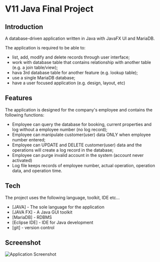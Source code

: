 # V11 Java Final Project

## Introduction
A database-driven application written in Java with JavaFX UI and MariaDB.

The application is required to be able to:
- list, add, modify and delete records through user interface;
- work with database table that contains relationship with another table (e.g. a join table/view);
- hava 3rd database table for another feature (e.g. lookup table);
- use a single MariaDB database;
- have a user focused application (e.g. design, layout, etc)

## Features 
The application is designed for the company's employee and contains the following functions: 
- Employee can query the database for booking, current properties and log without a employee number (no log record);
- Employee can manipulate customer(user) data ONLY when employee number entered;
- Employee can UPDATE and DELETE customer(user) data and the operations will create a log record in the database;
- Employee can purge invalid account in the system (account never activated)
- Log file keeps records of employee number, actual operation, operation data, and operation time.

## Tech
The project uses the following language, toolkit, IDE etc...

- [JAVA] - The sole language for the application
- [JAVA FX] - A Java GUI toolkit
- [MariaDB] - RDBMS
- [Eclipse IDE] - IDE for Java development
- [git] - version control

## Screenshot
![Application Screenshot](https://raw.githubusercontent.com/ethantao-repo/V11-PRJ-User_Property_Management_UI/master/screenshot/V11_Project_ScreenShoot.png)
